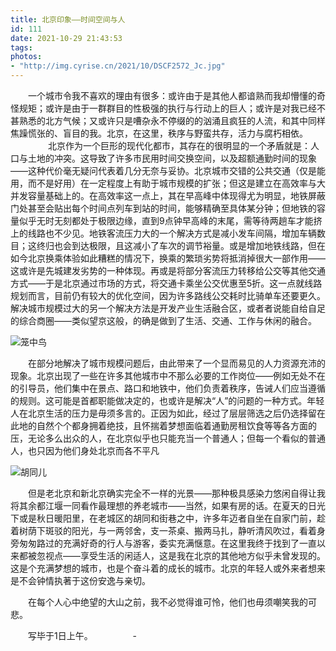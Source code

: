 ```yaml
---
title: 北京印象——时间空间与人
id: 111
date: 2021-10-29 21:43:53
tags:
photos:
- "http://img.cyrise.cn/2021/10/DSCF2572_Jc.jpg"
---
```


　　一个城市令我不喜欢的理由有很多：或许由于是其他人都谙熟而我却懵懂的奇怪规矩；或许是由于一群群目的性极强的执行与行动上的巨人；或许是对我已经不甚熟悉的北方气候；又或许只是嘈杂永不停缀的的汹涌且疯狂的人流，和其中同样焦躁慌张的、盲目的我。北京，在这里，秩序与野蛮共存，活力与腐朽相依。
　　
　　北京作为一个巨形的现代化都市，其存在的很明显的一个矛盾就是：人口与土地的冲突。这导致了许多市民用时间交换空间，以及超额通勤时间的现象——这种代价毫无疑问代表着几分无奈与妥协。北京城市交错的公共交通（仅是能用，而不是好用）在一定程度上有助于城市规模的扩张；但这是建立在高效率与大并发容量基础上的。在高效率这一点上，其在早高峰中体现得尤为明显，地铁屏蔽门处甚至会贴出每个时间点列车到站的时间，能够精确至具体某分钟；但地铁的容量似乎无时无刻都处于极限边缘，直到9点钟早高峰的末尾，需等待两趟车才能挤上的线路也不少见。地铁客流压力大的一个解决方式是减小发车间隔，增加车辆数目；这终归也会到达极限，且这减小了车次的调节裕量。或是增加地铁线路，但在如今北京换乘体验如此糟糕的情况下，换乘的繁琐劣势将抵消掉很大一部作用——这或许是先城建发劣势的一种体现。再或是将部分客流压力转移给公交等其他交通方式——于是北京通过市场的方式，将交通卡乘坐公交优惠至5折。这一点就线路规划而言，目前仍有较大的优化空间，因为许多路线公交耗时比骑单车还要更久。解决城市规模过大的另一个解决方法是开发产业生活融合区，或者者说能自给自足的综合商圈——类似望京这般，的确是做到了生活、交通、工作与休闲的融合。


![笼中鸟](http://img.cyrise.cn/2021/10/DSCF2738_Edit_Jc.jpg)

　　在部分地解决了城市规模问题后，由此带来了一个显而易见的人力资源充沛的现象。北京出现了一些在许多其他城市中不那么必要的工作岗位——例如无处不在的引导员，他们集中在景点、路口和地铁中，他们负责着秩序，告诫人们应当遵循的规则。这可能是首都职能做决定的，也或许是解决“人”的问题的一种方式。年轻人在北京生活的压力是毋须多言的。正因为如此，经过了层层筛选之后仍选择留在此地的自然个个都身拥着绝技，且怀揣着梦想面临着通勤房租饮食等等各方面的压，无论多么出众的人，在北京似乎也只能充当一个普通人；但每一个看似的普通人，也只因为他们身处北京而各不平凡

![胡同儿](http://img.cyrise.cn/2021/10/DSCF2720_Edit_Jc.jpg)

　　但是老北京和新北京确实完全不一样的光景——那种极具感染力悠闲自得让我将其余都江堰一同看作最理想的养老城市——当然，如果有房的话。在夏天的日光下或是秋日暖阳里，在老城区的胡同和街巷之中，许多年迈者自坐在自家门前，趁着树荫下斑驳的阳光，与一两邻舍，支一茶桌、搬两马扎，静听清风吹过，看着身旁匆匆路过的充满好奇的行人与游客，委实充满惬意。在这里我终于找到了一直以来都被忽视点——享受生活的闲适人，这是我在北京的其他地方似乎未曾发现的。这是个充满梦想的城市，也是个奋斗着的成长的城市。北京的年轻人或外来者想来是不会钟情执著于这份安逸与亲切。

　　在每个人心中绝望的大山之前，我不必觉得谁可怜，他们也毋须嘲笑我的可悲。

　　写毕于1日上午。
　　
　　-